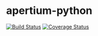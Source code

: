 # apertium-python

[![Build Status](https://travis-ci.org/apertium/apertium-python.svg)](https://travis-ci.org/apertium/apertium-python)
[![Coverage Status](https://coveralls.io/repos/github/apertium/apertium-python/badge.svg?branch=master)](https://coveralls.io/github/apertium/apertium-python?branch=master)

